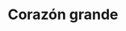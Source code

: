 ---
title: Corazón grande
date: 
draft: false

# descripcion
description : Corazón grande

materials: Plata 925

color: Plateado

dimensions: 2,3cm x 2cm

code: 02-14-0236

type: "Dijes"

categories: []

price: $4.560,00

price_eftvo: $3.875,00

# Images
# first image will be shown in the product page
images:
  # - image: "images/path_to_image"
  # La ubicacion de las imagenes es imagenes/Dijes/Dijes.Plata/02-14-0236-corazon-grande
  - image: "./images/dijes/plata/02-14-0236-corazon-grande.JPG"
---